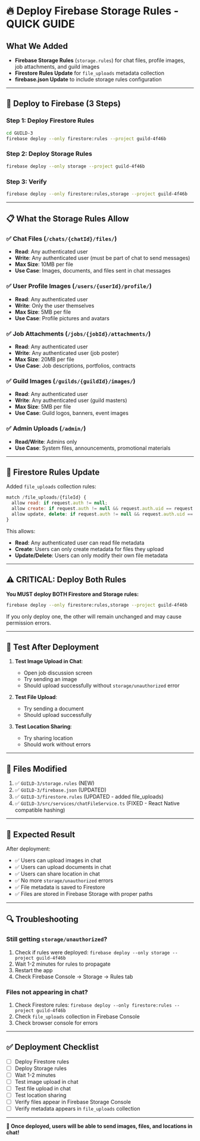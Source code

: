 # 🔥 Deploy Firebase Storage Rules - QUICK GUIDE

## What We Added
- **Firebase Storage Rules** (`storage.rules`) for chat files, profile images, job attachments, and guild images
- **Firestore Rules Update** for `file_uploads` metadata collection
- **firebase.json Update** to include storage rules configuration

---

## 🚀 Deploy to Firebase (3 Steps)

### Step 1: Deploy Firestore Rules
```bash
cd GUILD-3
firebase deploy --only firestore:rules --project guild-4f46b
```

### Step 2: Deploy Storage Rules
```bash
firebase deploy --only storage --project guild-4f46b
```

### Step 3: Verify
```bash
firebase deploy --only firestore:rules,storage --project guild-4f46b
```

---

## 📋 What the Storage Rules Allow

### ✅ Chat Files (`/chats/{chatId}/files/`)
- **Read**: Any authenticated user
- **Write**: Any authenticated user (must be part of chat to send messages)
- **Max Size**: 10MB per file
- **Use Case**: Images, documents, and files sent in chat messages

### ✅ User Profile Images (`/users/{userId}/profile/`)
- **Read**: Any authenticated user
- **Write**: Only the user themselves
- **Max Size**: 5MB per file
- **Use Case**: Profile pictures and avatars

### ✅ Job Attachments (`/jobs/{jobId}/attachments/`)
- **Read**: Any authenticated user
- **Write**: Any authenticated user (job poster)
- **Max Size**: 20MB per file
- **Use Case**: Job descriptions, portfolios, contracts

### ✅ Guild Images (`/guilds/{guildId}/images/`)
- **Read**: Any authenticated user
- **Write**: Any authenticated user (guild masters)
- **Max Size**: 5MB per file
- **Use Case**: Guild logos, banners, event images

### ✅ Admin Uploads (`/admin/`)
- **Read/Write**: Admins only
- **Use Case**: System files, announcements, promotional materials

---

## 🔐 Firestore Rules Update

Added `file_uploads` collection rules:
```javascript
match /file_uploads/{fileId} {
  allow read: if request.auth != null;
  allow create: if request.auth != null && request.auth.uid == request.resource.data.uploadedBy;
  allow update, delete: if request.auth != null && request.auth.uid == resource.data.uploadedBy;
}
```

This allows:
- **Read**: Any authenticated user can read file metadata
- **Create**: Users can only create metadata for files they upload
- **Update/Delete**: Users can only modify their own file metadata

---

## ⚠️ CRITICAL: Deploy Both Rules

**You MUST deploy BOTH Firestore and Storage rules:**
```bash
firebase deploy --only firestore:rules,storage --project guild-4f46b
```

If you only deploy one, the other will remain unchanged and may cause permission errors.

---

## 🧪 Test After Deployment

1. **Test Image Upload in Chat**:
   - Open job discussion screen
   - Try sending an image
   - Should upload successfully without `storage/unauthorized` error

2. **Test File Upload**:
   - Try sending a document
   - Should upload successfully

3. **Test Location Sharing**:
   - Try sharing location
   - Should work without errors

---

## 📝 Files Modified

1. ✅ `GUILD-3/storage.rules` (NEW)
2. ✅ `GUILD-3/firebase.json` (UPDATED)
3. ✅ `GUILD-3/firestore.rules` (UPDATED - added file_uploads)
4. ✅ `GUILD-3/src/services/chatFileService.ts` (FIXED - React Native compatible hashing)

---

## 🎯 Expected Result

After deployment:
- ✅ Users can upload images in chat
- ✅ Users can upload documents in chat
- ✅ Users can share location in chat
- ✅ No more `storage/unauthorized` errors
- ✅ File metadata is saved to Firestore
- ✅ Files are stored in Firebase Storage with proper paths

---

## 🔍 Troubleshooting

### Still getting `storage/unauthorized`?
1. Check if rules were deployed: `firebase deploy --only storage --project guild-4f46b`
2. Wait 1-2 minutes for rules to propagate
3. Restart the app
4. Check Firebase Console → Storage → Rules tab

### Files not appearing in chat?
1. Check Firestore rules: `firebase deploy --only firestore:rules --project guild-4f46b`
2. Check `file_uploads` collection in Firebase Console
3. Check browser console for errors

---

## ✅ Deployment Checklist

- [ ] Deploy Firestore rules
- [ ] Deploy Storage rules
- [ ] Wait 1-2 minutes
- [ ] Test image upload in chat
- [ ] Test file upload in chat
- [ ] Test location sharing
- [ ] Verify files appear in Firebase Storage Console
- [ ] Verify metadata appears in `file_uploads` collection

---

**🎉 Once deployed, users will be able to send images, files, and locations in chat!**

